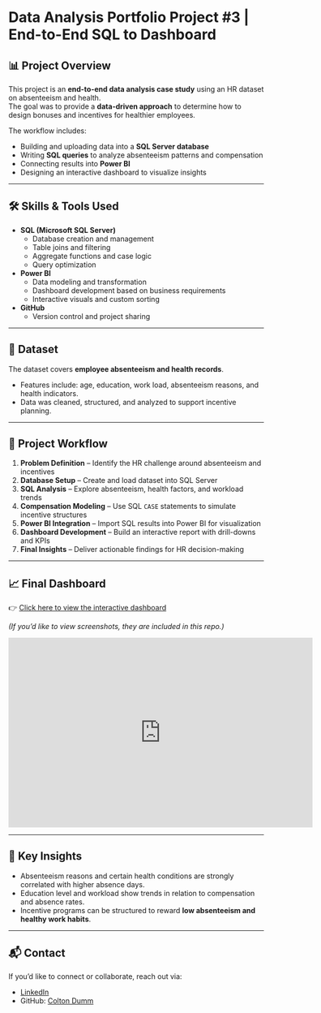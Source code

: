 # Data Analysis Portfolio Project #3 | End-to-End SQL to Dashboard

## 📊 Project Overview
This project is an **end-to-end data analysis case study** using an HR dataset on absenteeism and health.  
The goal was to provide a **data-driven approach** to determine how to design bonuses and incentives for healthier employees.  

The workflow includes:  
- Building and uploading data into a **SQL Server database**  
- Writing **SQL queries** to analyze absenteeism patterns and compensation  
- Connecting results into **Power BI**  
- Designing an interactive dashboard to visualize insights  

---

## 🛠️ Skills & Tools Used
- **SQL (Microsoft SQL Server)**  
  - Database creation and management  
  - Table joins and filtering  
  - Aggregate functions and case logic  
  - Query optimization  
- **Power BI**  
  - Data modeling and transformation  
  - Dashboard development based on business requirements  
  - Interactive visuals and custom sorting  
- **GitHub**  
  - Version control and project sharing  

---

## 📂 Dataset
The dataset covers **employee absenteeism and health records**.  
- Features include: age, education, work load, absenteeism reasons, and health indicators.  
- Data was cleaned, structured, and analyzed to support incentive planning.  

---

## 📑 Project Workflow
1. **Problem Definition** – Identify the HR challenge around absenteeism and incentives  
2. **Database Setup** – Create and load dataset into SQL Server  
3. **SQL Analysis** – Explore absenteeism, health factors, and workload trends  
4. **Compensation Modeling** – Use SQL `CASE` statements to simulate incentive structures  
5. **Power BI Integration** – Import SQL results into Power BI for visualization  
6. **Dashboard Development** – Build an interactive report with drill-downs and KPIs  
7. **Final Insights** – Deliver actionable findings for HR decision-making  

---

## 📈 Final Dashboard
👉 [Click here to view the interactive dashboard](https://app.powerbi.com/view?r=eyJrIjoiYTE3NGM1MjYtMTA3MC00OGMyLTk0YzQtYTJhZjgwMjE2ODJlIiwidCI6IjllZjlmNDg5LWUwYTAtNGVlYi04N2NjLTNhNTI2MTEyZmQwZCIsImMiOjF9)  

*(If you’d like to view screenshots, they are included in this repo.)*

<iframe title="HR_Analysis_Dashboard" width="600" height="373.5" src="https://app.powerbi.com/view?r=eyJrIjoiYTE3NGM1MjYtMTA3MC00OGMyLTk0YzQtYTJhZjgwMjE2ODJlIiwidCI6IjllZjlmNDg5LWUwYTAtNGVlYi04N2NjLTNhNTI2MTEyZmQwZCIsImMiOjF9" frameborder="0" allowFullScreen="true"></iframe>

---

## 📌 Key Insights
- Absenteeism reasons and certain health conditions are strongly correlated with higher absence days.  
- Education level and workload show trends in relation to compensation and absence rates.  
- Incentive programs can be structured to reward **low absenteeism and healthy work habits**.  

---

## 📬 Contact
If you’d like to connect or collaborate, reach out via:  
- [LinkedIn](https://www.linkedin.com/in/coltonhdumm/)  
- GitHub: [Colton Dumm](https://github.com/ColtonDumm)  
